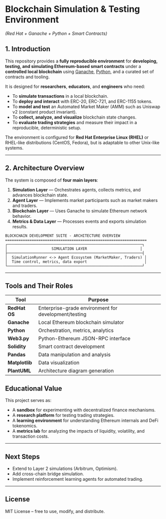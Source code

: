 # Blockchain Simulation & Testing Environment 

*(Red Hat + Ganache + Python + Smart Contracts)*

## 1. Introduction

This repository provides a **fully reproducible environment** for **developing, testing, and simulating Ethereum-based smart contracts** under a **controlled local blockchain** using [Ganache](https://trufflesuite.com/ganache/), [Python](https://www.python.org/), and a curated set of contracts and tooling.

It is designed for **researchers**, **educators**, and **engineers** who need:
- To **simulate transactions** in a local blockchain.
- To **deploy and interact** with ERC-20, ERC-721, and ERC-1155 tokens.
- To **model and test** an Automated Market Maker (AMM) such as Uniswap v2 (constant product invariant).
- To **collect, analyze, and visualize** blockchain state changes.
- To **evaluate trading strategies** and measure their impact in a reproducible, deterministic setup.

The environment is configured for **Red Hat Enterprise Linux (RHEL)** or RHEL-like distributions (CentOS, Fedora), but is adaptable to other Unix-like systems.

---

## 2. Architecture Overview
The system is composed of **four main layers**:

1. **Simulation Layer** — Orchestrates agents, collects metrics, and advances blockchain state.
2. **Agent Layer** — Implements market participants such as market makers and traders.
3. **Blockchain Layer** — Uses Ganache to simulate Ethereum network behavior.
4. **Metrics & Data Layer** — Processes events and exports simulation results.

```
BLOCKCHAIN DEVELOPMENT SUITE - ARCHITECTURE OVERVIEW
================================================================
┌─────────────────────────────────────────────────────────────┐
│                    SIMULATION LAYER                        │
├─────────────────────────────────────────────────────────────┤
│  SimulationRunner <-> Agent Ecosystem (MarketMaker, Traders) │
│  Time control, metrics, data export                          │
└─────────────────────────────────────────────────────────────┘
```

---


## Tools and Their Roles

| Tool               | Purpose                                                   |
|--------------------|-----------------------------------------------------------|
| **RedHat OS**      | Enterprise-grade environment for development/testing      |
| **Ganache**        | Local Ethereum blockchain simulator                        |
| **Python**         | Orchestration, metrics, analytics                         |
| **Web3.py**        | Python-Ethereum JSON-RPC interface                        |
| **Solidity**       | Smart contract development                                |
| **Pandas**         | Data manipulation and analysis                            |
| **Matplotlib**     | Data visualization                                        |
| **PlantUML**       | Architecture diagram generation     




## Educational Value

This project serves as:
- A **sandbox** for experimenting with decentralized finance mechanisms.
- A **research platform** for testing trading strategies.
- A **learning environment** for understanding Ethereum internals and DeFi tokenomics.
- A **metrics lab** for analyzing the impacts of liquidity, volatility, and transaction costs.

---

## Next Steps

- Extend to Layer 2 simulations (Arbitrum, Optimism).
- Add cross-chain bridge simulation.
- Implement reinforcement learning agents for automated trading.

---

## License

MIT License – free to use, modify, and distribute.
